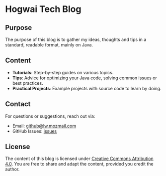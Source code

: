 # Hogwai Tech Blog

## Purpose
The purpose of this blog is to gather my ideas, thoughts and tips in a standard, readable format, mainly on Java.

## Content
- **Tutorials**: Step-by-step guides on various topics. 
- **Tips**: Advice for optimizing your Java code, solving common issues or best practices.
- **Practical Projects**: Example projects with source code to learn by doing.

## Contact
For questions or suggestions, reach out via:
- Email: github@lw.mozmail.com
- GitHub Issues: [issues](https://github.com/Hogwai/hogwai.github.io/issues)

## License
The content of this blog is licensed under [Creative Commons Attribution 4.0](https://creativecommons.org/licenses/by/4.0/). You are free to share and adapt the content, provided you credit the author.
